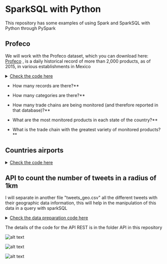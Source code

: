 # SparkSQL with Python

<p>

This repository has some examples of using Spark and SparkSQL with Python through PySpark

## Profeco

We will work with the Profeco dataset, which you can download here: [Profeco](https://drive.google.com/uc?export=download&id=0B-4W2dww7ELNazFfOFVhNG5vckE) , is a daily historical record of more than 2,000 products, as of 2015, in various establishments in Mexico

<details closed>
<summary> <a href="https://wittline.github.io/SparkSQL-with-Python/Profeco.html">Check the code here</a> </summary>
</details>

* How many records are there?** 

* How many categories are there?**

* How many trade chains are being monitored (and therefore reported in that database)?**

* What are the most monitored products in each state of the country?**

* What is the trade chain with the greatest variety of monitored products?**


## Countries airports


<details closed>
<summary> <a href="https://wittline.github.io/SparkSQL-with-Python/Airports.html">Check the code here</a> </summary>
</details>


## API to count the number of tweets in a radius of 1km

I will separate in another file "tweets_geo.csv" all the different tweets with their geographic data information, this will help in the manipulation of this data in a query with sparkSQL

<details closed>
<summary> <a href="https://wittline.github.io/SparkSQL-with-Python/Tweet_Count.html">Check the data preparation code here</a> </summary>
</details>

The details of the code for the API REST is in the folder API in this repository

![alt text](https://wittline.github.io/SparkSQL-with-Python/Images/Api1.PNG)

![alt text](https://wittline.github.io/SparkSQL-with-Python/Images/Api2.PNG)

![alt text](https://wittline.github.io/SparkSQL-with-Python/Images/Api3.PNG)


</p>

